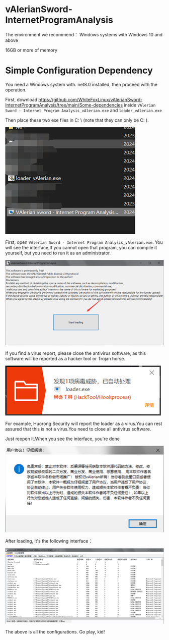 # vAlerianSword-InternetProgramAnalysis
The environment we recommend：
Windows systems with Windows 10 and above

16GB or more of memory

# Simple Configuration Dependency

You need a Windows system with. net8.0 installed, then proceed with the operation.

First, download https://github.com/WhiteFoxLinux/vAlerianSword-InternetProgramAnalysis/tree/main/Some-dependencies inside `VAlerian Sword - Internet Program Analysis_vAlerian.exe` and `loader_vAlerian.exe`

Then place these two exe files in C: \ (note that they can only be C: \).

![image](https://github.com/WhiteFoxLinux/vAlerianSword-InternetProgramAnalysis/blob/main/png/a.png)

First, open `VAlerian Sword - Internet Program Analysis_vAlerian.exe`. You will see the interface,If you cannot open that program, you can compile it yourself, but you need to run it as an administrator.

![image](https://github.com/WhiteFoxLinux/vAlerianSword-InternetProgramAnalysis/blob/main/png/b.png)

If you find a virus report, please close the antivirus software, as this software will be reported as a hacker tool or Trojan horse.

![image](https://github.com/WhiteFoxLinux/vAlerianSword-InternetProgramAnalysis/blob/main/png/c.png)

For example, Huorong Security will report the loader as a virus.You can rest assured that this is not a virus.You need to close all antivirus software.

Just reopen it.When you see the interface, you're done

![image](https://github.com/WhiteFoxLinux/vAlerianSword-InternetProgramAnalysis/blob/main/png/d.png)

After loading, it's the following interface：

![image](https://github.com/WhiteFoxLinux/vAlerianSword-InternetProgramAnalysis/blob/main/png/e.png)

The above is all the configurations. Go play, kid!
